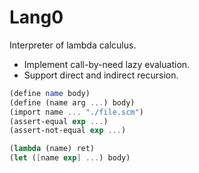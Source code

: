# Lang0

Interpreter of lambda calculus.

- Implement call-by-need lazy evaluation.
- Support direct and indirect recursion.

```scheme
(define name body)
(define (name arg ...) body)
(import name ... "./file.scm")
(assert-equal exp ...)
(assert-not-equal exp ...)

(lambda (name) ret)
(let ([name exp] ...) body)
```

